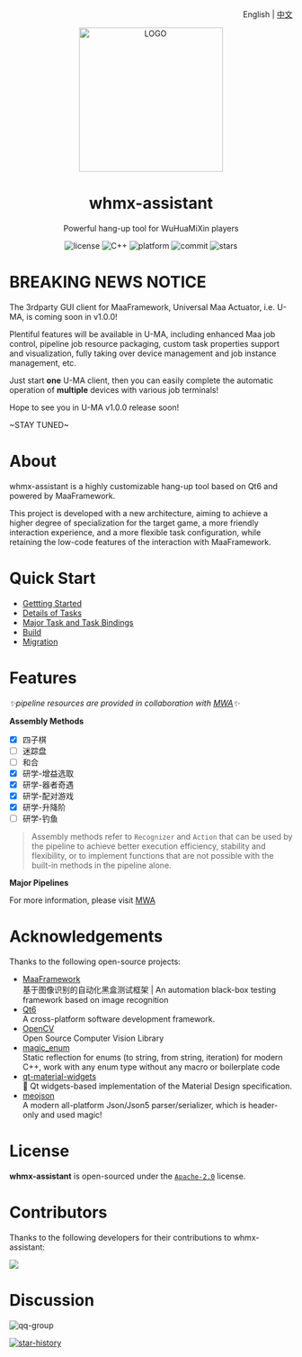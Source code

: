 <div align="right">
    English | <a href="README.md">中文</a>
</div>

<p align="center">
  <img alt="LOGO" src="assets/logo.png" width="256" height="256" />
</p>

<div align="center">

# whmx-assistant

Powerful hang-up tool for WuHuaMiXin players

</div>

<p align="center">
  <img alt="license" src="https://img.shields.io/github/license/MAWHA/maa-whmx">
  <img alt="C++" src="https://img.shields.io/badge/C++-23-%2300599C?logo=cplusplus">
  <img alt="platform" src="https://img.shields.io/badge/platform-Windows-blueviolet">
  <img alt="commit" src="https://img.shields.io/github/commit-activity/m/MAWHA/maa-whmx?color=%23ff69b4">
  <img alt="stars" src="https://img.shields.io/github/stars/MAWHA/maa-whmx?style=social">
</p>

# BREAKING NEWS NOTICE

The 3rdparty GUI client for MaaFramework, Universal Maa Actuator, i.e. U-MA, is coming soon in v1.0.0!

Plentiful features will be available in U-MA, including enhanced Maa job control, pipeline job resource packaging, custom task properties support and visualization, fully taking over device management and job instance management, etc.

Just start **one** U-MA client, then you can easily complete the automatic operation of **multiple** devices with various job terminals!

Hope to see you in U-MA v1.0.0 release soon!

\~STAY TUNED\~

# About

whmx-assistant is a highly customizable hang-up tool based on Qt6 and powered by MaaFramework.

This project is developed with a new architecture, aiming to achieve a higher degree of specialization for the target game, a more friendly interaction experience, and a more flexible task configuration, while retaining the low-code features of the interaction with MaaFramework.

# Quick Start

- [Gettting Started](docs/zh_CN/快速开始.md)
- [Details of Tasks](docs/zh_CN/任务划分.md)
- [Major Task and Task Bindings](docs/zh_CN/核心任务.md)
- [Build](docs/zh_CN/构建指南.md)
- [Migration](docs/zh_CN/移植指南.md)

# Features

_✨pipeline resources are provided in collaboration with [MWA](https://github.com/MAWHA/MWA)✨_

**Assembly Methods**

- [x] 四子棋
- [ ] 迷踪盘
- [ ] 和合
- [x] 研学-增益选取
- [x] 研学-器者奇遇
- [x] 研学-配对游戏
- [x] 研学-升降阶
- [ ] 研学-钓鱼

> Assembly methods refer to `Recognizer` and `Action` that can be used by the pipeline to achieve better execution efficiency, stability and flexibility, or to implement functions that are not possible with the built-in methods in the pipeline alone.

**Major Pipelines**

For more information, please visit [MWA](https://github.com/MAWHA/MWA)

# Acknowledgements

Thanks to the following open-source projects:

- [MaaFramework](https://github.com/MAWHA/MaaFramework) \
  基于图像识别的自动化黑盒测试框架 | An automation black-box testing framework based on image recognition
- [Qt6](https://www.qt.io/product/qt6) \
  A cross-platform software development framework.
- [OpenCV](https://github.com/opencv/opencv) \
  Open Source Computer Vision Library
- [magic_enum](https://github.com/Neargye/magic_enum) \
  Static reflection for enums (to string, from string, iteration) for modern C++, work with any enum type without any macro or boilerplate code
- [qt-material-widgets](https://github.com/laserpants/qt-material-widgets) \
  🎨 Qt widgets-based implementation of the Material Design specification.
- [meojson](https://github.com/MistEO/meojson) \
  A modern all-platform Json/Json5 parser/serializer, which is header-only and used magic!

# License

**whmx-assistant** is open-sourced under the [`Apache-2.0`](LICENSE) license.

# Contributors

Thanks to the following developers for their contributions to whmx-assistant:

<a href="https://github.com/MAWHA/maa-whmx/graphs/contributors">
  <img src="https://contrib.rocks/image?repo=MAWHA/maa-whmx&max=1000" />
</a>

# Discussion

![qq-group](https://img.shields.io/badge/QQ-985099968-blue)

[![star-history](https://api.star-history.com/svg?repos=MAWHA/maa-whmx&type=Date)](https://star-history.com/#MAWHA/maa-whmx&Date)
